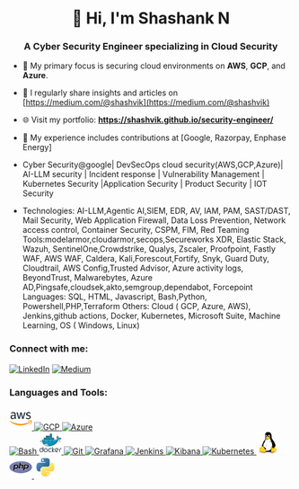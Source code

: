 <h1 align="center">👋 Hi, I'm Shashank N</h1>
<h3 align="center">A Cyber Security Engineer specializing in Cloud Security</h3>

- 🔭 My primary focus is securing cloud environments on **AWS**, **GCP**, and **Azure**.
- 📝 I regularly share insights and articles on [https://medium.com/@shashvik](https://medium.com/@shashvik)
- 🌐 Visit my portfolio: **https://shashvik.github.io/security-engineer/**
- 💼 My experience includes contributions at [Google, Razorpay, Enphase Energy]

- Cyber Security@google| DevSecOps cloud security(AWS,GCP,Azure)| AI-LLM security | Incident response | Vulnerability Management | Kubernetes Security |Application Security | Product Security | IOT Security
- Technologies: AI-LLM,Agentic AI,SIEM, EDR, AV, IAM, PAM, SAST/DAST, Mail Security, Web Application Firewall, Data Loss Prevention, Network    access control, Container Security, CSPM, FIM, Red Teaming
Tools:modelarmor,cloudarmor,secops,Secureworks XDR, Elastic Stack, Wazuh, SentinelOne,Crowdstrike, Qualys, Zscaler, Proofpoint, Fastly WAF, AWS WAF,    Caldera, Kali,Forescout,Fortify, Snyk, Guard Duty, Cloudtrail, AWS Config,Trusted Advisor, Azure activity logs, BeyondTrust, Malwarebytes, Azure AD,Pingsafe,cloudsek,akto,semgroup,dependabot, Forcepoint
Languages: SQL, HTML, Javascript, Bash,Python, Powershell,PHP,Terraform
Others: Cloud ( GCP, Azure, AWS), Jenkins,github actions, Docker, Kubernetes, Microsoft Suite, Machine Learning, OS ( Windows, Linux)

<h3 align="left">Connect with me:</h3>
<p align="left">
<a href="https://linkedin.com/in/shashank-n-security" target="_blank"><img align="center" src="https://raw.githubusercontent.com/rahuldkjain/github-profile-readme-generator/master/src/images/icons/Social/linked-in-alt.svg" alt="LinkedIn" height="30" width="40" /></a>
<a href="https://medium.com/@shashvik" target="_blank"><img align="center" src="https://raw.githubusercontent.com/rahuldkjain/github-profile-readme-generator/master/src/images/icons/Social/medium.svg" alt="Medium" height="30" width="40" /></a>
</p>

<h3 align="left">Languages and Tools:</h3>
<p align="left">
  <a href="https://aws.amazon.com" target="_blank" rel="noreferrer"> <img src="https://raw.githubusercontent.com/devicons/devicon/master/icons/amazonwebservices/amazonwebservices-original-wordmark.svg" alt="AWS" width="40" height="40"/> </a>
  <a href="https://cloud.google.com" target="_blank" rel="noreferrer"> <img src="https://www.vectorlogo.zone/logos/google_cloud/google_cloud-icon.svg" alt="GCP" width="40" height="40"/> </a>
  <a href="https://azure.microsoft.com/en-in/" target="_blank" rel="noreferrer"> <img src="https://www.vectorlogo.zone/logos/microsoft_azure/microsoft_azure-icon.svg" alt="Azure" width="40" height="40"/> </a>
  <br/> <a href="https://www.gnu.org/software/bash/" target="_blank" rel="noreferrer"> <img src="https://www.vectorlogo.zone/logos/gnu_bash/gnu_bash-icon.svg" alt="Bash" width="40" height="40"/> </a>
  <a href="https://www.docker.com/" target="_blank" rel="noreferrer"> <img src="https://raw.githubusercontent.com/devicons/devicon/master/icons/docker/docker-original-wordmark.svg" alt="Docker" width="40" height="40"/> </a>
  <a href="https://git-scm.com/" target="_blank" rel="noreferrer"> <img src="https://www.vectorlogo.zone/logos/git-scm/git-scm-icon.svg" alt="Git" width="40" height="40"/> </a>
  <a href="https://grafana.com" target="_blank" rel="noreferrer"> <img src="https://www.vectorlogo.zone/logos/grafana/grafana-icon.svg" alt="Grafana" width="40" height="40"/> </a>
  <a href="https://www.jenkins.io" target="_blank" rel="noreferrer"> <img src="https://www.vectorlogo.zone/logos/jenkins/jenkins-icon.svg" alt="Jenkins" width="40" height="40"/> </a>
  <a href="https://www.elastic.co/kibana" target="_blank" rel="noreferrer"> <img src="https://www.vectorlogo.zone/logos/elasticco_kibana/elasticco_kibana-icon.svg" alt="Kibana" width="40" height="40"/> </a>
  <a href="https://kubernetes.io" target="_blank" rel="noreferrer"> <img src="https://www.vectorlogo.zone/logos/kubernetes/kubernetes-icon.svg" alt="Kubernetes" width="40" height="40"/> </a>
  <a href="https://www.linux.org/" target="_blank" rel="noreferrer"> <img src="https://raw.githubusercontent.com/devicons/devicon/master/icons/linux/linux-original.svg" alt="Linux" width="40" height="40"/> </a>
  <a href="https://www.php.net" target="_blank" rel="noreferrer"> <img src="https://raw.githubusercontent.com/devicons/devicon/master/icons/php/php-original.svg" alt="PHP" width="40" height="40"/> </a>
  <a href="https://www.python.org" target="_blank" rel="noreferrer"> <img src="https://raw.githubusercontent.com/devicons/devicon/master/icons/python/python-original.svg" alt="Python" width="40" height="40"/> </a>
</p>
